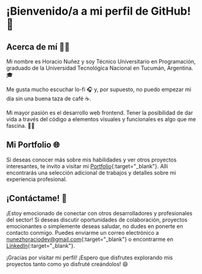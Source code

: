 # ¡Bienvenido/a a mi perfil de GitHub! 👋

## Acerca de mí 🙋‍♂️

Mi nombre es Horacio Nuñez y soy Técnico Universitario en Programación, graduado de la Universidad Tecnológica Nacional en Tucumán, Argentina. 🎓

Me gusta mucho escuchar lo-fi 🎧 y, por supuesto, no puedo empezar mi día sin una buena taza de café ☕.

Mi mayor pasión es el desarrollo web frontend. Tener la posibilidad de dar vida a través del código a elementos visuales y funcionales es algo que me fascina. 👨‍💻

## Mi Portfolio 🌐

Si deseas conocer más sobre mis habilidades y ver otros proyectos interesantes, te invito a visitar mi [Portfolio](https://nunezhoracio.github.io/portfolio/){:target="_blank"}. Allí encontrarás una selección adicional de trabajos y detalles sobre mi experiencia profesional.

## ¡Contáctame! 📩

¡Estoy emocionado de conectar con otros desarrolladores y profesionales del sector! Si deseas discutir oportunidades de colaboración, proyectos emocionantes o simplemente deseas saludar, no dudes en ponerte en contacto conmigo. Puedes enviarme un correo electrónico a [nunezhoraciodev@gmail.com](mailto:nunezhoraciodev@gmail.com){:target="_blank"} o encontrarme en [LinkedIn](https://www.linkedin.com/in/horaciorodolfonunez/){:target="_blank"}.

¡Gracias por visitar mi perfil! ¡Espero que disfrutes explorando mis proyectos tanto como yo disfruté creándolos! 😄

